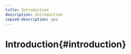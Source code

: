 ```yaml
---
title: Introduction
description: Introduction
copied-description: yes
---
```


# Introduction{#introduction}

